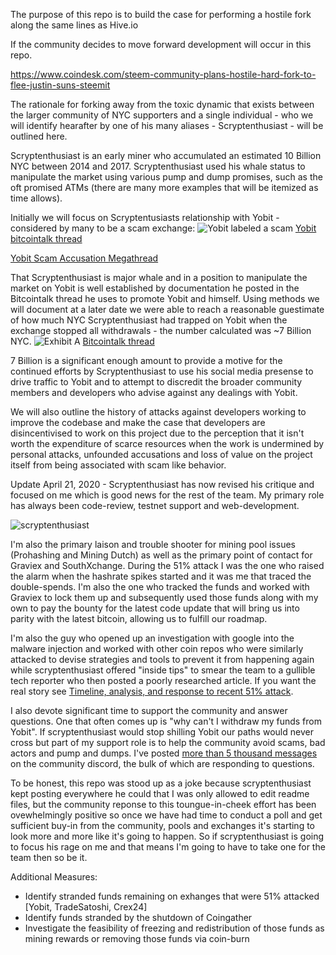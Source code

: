 The purpose of this repo is to build the case for performing a hostile fork along the same lines as Hive.io

If the community decides to move forward development will occur in this repo.

https://www.coindesk.com/steem-community-plans-hostile-hard-fork-to-flee-justin-suns-steemit 

The rationale for forking away from the toxic dynamic that exists between the larger community of NYC supporters and a single individual - who we will identify hearafter by one of his many aliases - Scryptenthusiast - will be outlined here.

Scryptenthusiast is an early miner who accumulated an estimated 10 Billion NYC between 2014 and 2017.  Scryptenthusiast used his whale status to manipulate the market using various pump and dump promises, such as the oft promised ATMs (there are many more examples that will be itemized as time allows).

Initially we will focus on Scryptentusiasts relationship with Yobit - considered by many to be a scam exchange:
![Yobit labeled a scam](https://media.discordapp.net/attachments/514103985104224256/700322880709328966/p.png?width=2160&height=284)
[Yobit bitcointalk thread](https://bitcointalk.org/index.php?topic=914975.0)

[Yobit Scam Accusation Megathread](https://bitcointalk.org/index.php?topic=5134358.0)

That Scryptenthusiast is major whale and in a position to manipulate the market on Yobit is well established by documentation he posted in the Bitcointalk thread he uses to promote Yobit and himself. Using methods we will document at a later date we were able to reach a reasonable guestimate of how much NYC Scryptenthusiast had trapped on Yobit when the exchange stopped all withdrawals - the number calculated was ~7 Billion NYC.
![Exhibit A](https://ip.bitcointalk.org/?u=https%3A%2F%2Fcdn.discordapp.com%2Fattachments%2F409847522282962955%2F601175424474546177%2Funknown.png&t=612&c=M6ufuweHAVhU5Q)
[Bitcointalk thread](https://bitcointalk.org/index.php?topic=2016963.msg53806740#msg53806740)

7 Billion is a significant enough amount to provide a motive for the continued efforts by Scryptenthusiast to use his social media presense to drive traffic to Yobit and to attempt to discredit the broader community members and developers who advise against any dealings with Yobit.

We will also outline the history of attacks against developers working to improve the codebase and make the case that developers are disincentivised to work on this project due to the perception that it isn't worth the expenditure of scarce resources when the work is undermined by personal attacks, unfounded accusations and loss of value on the project itself from being associated with scam like behavior.

Update April 21, 2020 - Scryptenthusiast has now revised his critique and focused on me which is good news for the rest of the team. My primary role has always been code-review, testnet support and web-development.

![scryptenthusiast](https://media.discordapp.net/attachments/514102356380614665/702273609665871962/Screenshot_20200421-144341.png?width=585&height=1170)

I'm also the primary laison and trouble shooter for mining pool issues (Prohashing and Mining Dutch) as well as the primary point of contact for Graviex and SouthXchange. During the 51% attack I was the one who raised the alarm when the hashrate spikes started and it was me that traced the double-spends.  I'm also the one who tracked the funds and worked with Graviex to lock them up and subsequently used those funds along with my own to pay the bounty for the latest code update that will bring us into parity with the latest bitcoin, allowing us to fulfill our roadmap.

I'm also the guy who opened up an investigation with google into the malware injection and worked with other coin repos who were similarly attacked to devise strategies and tools to prevent it from happening again while scryptenthusiast offered "inside tips" to smear the team to a gullible tech reporter who then posted a poorly researched article.  If you want the real story see [Timeline, analysis, and response to recent 51% attack](https://medium.com/@newyorkcoin/timeline-analysis-and-response-to-recent-51-attack-941da50d625c).

I also devote significant time to support the community and answer questions. One that often comes up is "why can't I withdraw my funds from Yobit".  If scryptenthusiast would stop shilling Yobit our paths would never cross but part of my support role is to help the community avoid scams, bad actors and pump and dumps.  I've posted [more than 5 thousand messages](https://mee6.xyz/leaderboard/422889178989199362) on the community discord, the bulk of which are responding to questions.
 
To be honest, this repo was stood up as a joke because scryptenthusiast kept posting everywhere he could that I was only allowed to edit readme files, but the community reponse to this toungue-in-cheek effort has been ovewhelmingly positive so once we have had time to conduct a poll and get sufficient buy-in from the community, pools and exchanges it's starting to look more and more like it's going to happen.  So if scryptenthusiast is going to focus his rage on me and that means I'm going to have to take one for the team then so be it.

Additional Measures:

* Identify stranded funds remaining on exhanges that were 51% attacked [Yobit, TradeSatoshi, Crex24]
* Identify funds stranded by the shutdown of Coingather
* Investigate the feasibility of freezing and redistribution of those funds as mining rewards or removing those funds via coin-burn
